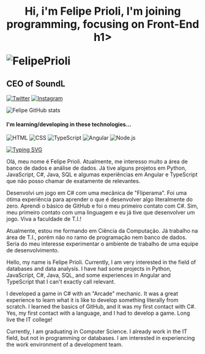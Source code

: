 <h1 align="center">Hi, i'm Felipe Prioli, I'm joining programming, focusing on Front-End h1>
  
<p align="left"> <img src="https://komarev.com/ghpvc/?username=FelipePrioli&label=Profile%20views&color=0e75b6&style=flat" alt="FelipePrioli" /> </p>

## CEO of SoundL
[![Twitter](https://img.shields.io/badge/Twitter-1DA1F2?style=for-the-badge&logo=twitter&logoColor=white)](https://twitter.com/Fellpzh)
[![Instagram](https://img.shields.io/badge/Instagram-E4405F?style=for-the-badge&logo=instagram&logoColor=white)](https://www.instagram.com/_fellpz)

![Felipe GitHub stats](https://github-readme-stats.vercel.app/api?username=FelipePrioli&show_icons=true&theme=dark)

#### I'm learning/developing in these technologies...

![HTML](https://img.shields.io/badge/HTML5-E34F26?style=for-the-badge&logo=html5&logoColor=white)
![CSS](https://img.shields.io/badge/CSS3-1572B6?style=for-the-badge&logo=css3&logoColor=white)
![TypeScript](https://img.shields.io/badge/TypeScript-007ACC?style=for-the-badge&logo=typescript&logoColor=white)
![Angular](https://img.shields.io/badge/Angular-DD0031?style=for-the-badge&logo=angular&logoColor=white)
![Node.js](https://img.shields.io/badge/Node.js-43853D?style=for-the-badge&logo=node.js&logoColor=white)

[![Typing SVG](https://readme-typing-svg.demolab.com/?lines=Hey+Dude;If+you're+going+stalk+me+,+at+least+hire+me)](https://git.io/typing-svg)

<p //PT-BR </p>

Olá, meu nome é Felipe Prioli. Atualmente, me interesso muito a área de banco de dados e análise de dados. Já tive alguns projetos em Python, JavaScript, C#, Java, SQL e algumas experiências em Angular e TypeScript que não posso chamar de exatamente de relevantes.

Desenvolvi um jogo em C# com uma mecânica de "Fliperama". Foi uma ótima experiência para aprender o que é desenvolver algo literalmente do zero. Aprendi o básico de GitHub e foi o meu primeiro contato com C#. Sim, meu primeiro contato com uma linguagem e eu já tive que desenvolver um jogo. Viva a faculdade de T.I.!

Atualmente, estou me formando em Ciência da Computação. Já trabalho na área de T.I., porém não no ramo de programação nem banco de dados. Seria do meu interesse experimentar o ambiente de trabalho de uma equipe de desenvolvimento.

<p //English </p>
Hello, my name is Felipe Prioli. Currently, I am very interested in the field of databases and data analysis. I have had some projects in Python, JavaScript, C#, Java, SQL, and some experiences in Angular and TypeScript that I can't exactly call relevant.

I developed a game in C# with an "Arcade" mechanic. It was a great experience to learn what it is like to develop something literally from scratch. I learned the basics of GitHub, and it was my first contact with C#. Yes, my first contact with a language, and I had to develop a game. Long live the IT college!

Currently, I am graduating in Computer Science. I already work in the IT field, but not in programming or databases. I am interested in experiencing the work environment of a development team.

